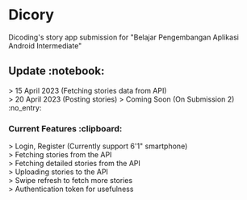 <h1> Dicory </h1>
<p> Dicoding's story app submission for "Belajar Pengembangan Aplikasi Android Intermediate"</p>


<h2> Update :notebook: </h2>
> 15 April 2023 (Fetching stories data from API)
<br>
> 20 April 2023 (Posting stories)
> Coming Soon (On Submission 2) :no_entry:

<h3> Current Features :clipboard: </h3>
> Login, Register (Currently support 6'1" smartphone) <br>
> Fetching stories from the API <br>
> Fetching detailed stories from the API <br>
> Uploading stories to the API <br>
> Swipe refresh to fetch more stories <br>
> Authentication token for usefulness
